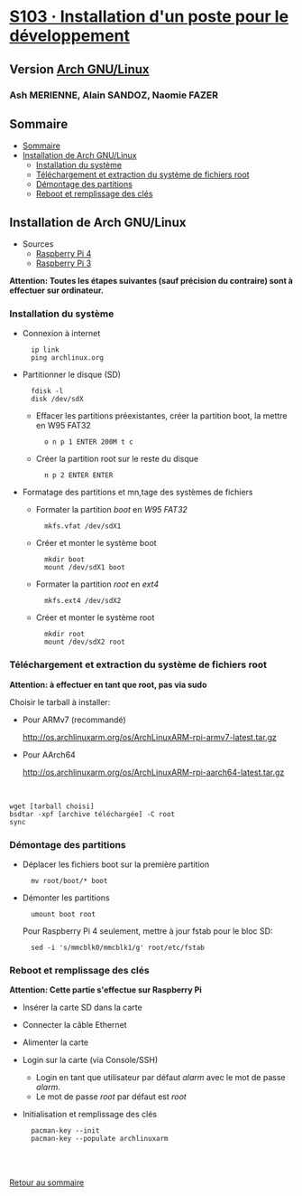 # [S103 · Installation d'un poste pour le développement](http://www.lri.fr/~zema/S103/S103.html)

## Version [Arch GNU/Linux](http://archlinux.org/)

### Ash MERIENNE, Alain SANDOZ, Naomie FAZER

## Sommaire

- [Sommaire](#sommaire)
- [Installation de Arch GNU/Linux](#installation-de-arch-gnulinux)
	- [Installation du système](#installation-du-système)
	- [Téléchargement et extraction du système de fichiers root](#téléchargement-et-extraction-du-système-de-fichiers-root)
	- [Démontage des partitions](#démontage-des-partitions)
 	- [Reboot et remplissage des clés](#reboot-et-remplissage-des-clés)

## Installation de Arch GNU/Linux

- Sources
	- [Raspberry Pi 4](https://archlinuxarm.org/platforms/armv8/broadcom/raspberry-pi-4)
	- [Raspberry Pi 3](https://archlinuxarm.org/platforms/armv8/broadcom/raspberry-pi-3)

**Attention: Toutes les étapes suivantes (sauf précision du contraire) sont à effectuer sur ordinateur.**

### Installation du système

- Connexion à internet

		ip link
		ping archlinux.org

- Partitionner le disque (SD)

		fdisk -l
		disk /dev/sdX

	- Effacer les partitions préexistantes, créer la partition boot, la mettre en W95 FAT32

			o n p 1 ENTER 200M t c

	- Créer la partition root sur le reste du disque

			n p 2 ENTER ENTER

- Formatage des partitions et mn,tage des systèmes de fichiers
	- Formater la partition *boot* en *W95 FAT32*

			mkfs.vfat /dev/sdX1

	- Créer et monter le système boot

			mkdir boot
			mount /dev/sdX1 boot

	- Formater la partition *root* en *ext4*

			mkfs.ext4 /dev/sdX2

	- Créer et monter le système root

			mkdir root
			mount /dev/sdX2 root

### Téléchargement et extraction du système de fichiers root

**Attention: à effectuer en tant que root, pas via sudo**

Choisir le tarball à installer:
- Pour ARMv7 (recommandé)

	http://os.archlinuxarm.org/os/ArchLinuxARM-rpi-armv7-latest.tar.gz

- Pour AArch64

	http://os.archlinuxarm.org/os/ArchLinuxARM-rpi-aarch64-latest.tar.gz

<br>

	wget [tarball choisi]
	bsdtar -xpf [archive téléchargée] -C root
	sync

### Démontage des partitions

- Déplacer les fichiers boot sur la première partition

		mv root/boot/* boot

- Démonter les partitions

		umount boot root

	Pour Raspberry Pi 4 seulement, mettre à jour fstab pour le bloc SD:

		sed -i 's/mmcblk0/mmcblk1/g' root/etc/fstab

### Reboot et remplissage des clés

**Attention: Cette partie s'effectue sur Raspberry Pi**

- Insérer la carte SD dans la carte
- Connecter la câble Ethernet
- Alimenter la carte
- Login sur la carte (via Console/SSH)
	- Login en tant que utilisateur par défaut *alarm* avec le mot de passe *alarm*.
    - Le mot de passe *root* par défaut est *root*
- Initialisation et remplissage des clés

		pacman-key --init
		pacman-key --populate archlinuxarm


<br><br>

[Retour au sommaire](#sommaire)
